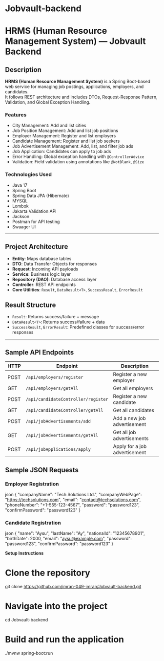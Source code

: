 # Jobvault-backend

# HRMS (Human Resource Management System) — Jobvault Backend

## Description

**HRMS (Human Resource Management System)** is a Spring Boot-based web service for managing job postings, applications, employers, and candidates.  
It follows REST architecture and includes DTOs, Request-Response Pattern, Validation, and Global Exception Handling.

### Features
- City Management: Add and list cities
- Job Position Management: Add and list job positions
- Employer Management: Register and list employers
- Candidate Management: Register and list job seekers
- Job Advertisement Management: Add, list, and filter job ads
- Job Application: Candidates can apply to job ads
- Error Handling: Global exception handling with `@ControllerAdvice`
- Validation: Field validation using annotations like `@NotBlank`, `@Size`

### Technologies Used
- Java 17
- Spring Boot
- Spring Data JPA (Hibernate)
- MYSQL
- Lombok
- Jakarta Validation API
- Jackson
- Postman for API testing
- Swaager UI

---

## Project Architecture

- **Entity**: Maps database tables
- **DTO**: Data Transfer Objects for responses
- **Request**: Incoming API payloads
- **Service**: Business logic layer
- **Repository (DAO)**: Database access layer
- **Controller**: REST API endpoints
- **Core Utilities**: `Result`, `DataResult<T>`, `SuccessResult`, `ErrorResult`

## Result Structure

- `Result`: Returns success/failure + message
- `DataResult<T>`: Returns success/failure + data
- `SuccessResult`, `ErrorResult`: Predefined classes for success/error responses

---

## Sample API Endpoints

| HTTP | Endpoint                             | Description                      |
|------|--------------------------------------|----------------------------------|
| POST | `/api/employers/register`           | Register a new employer          |
| GET  | `/api/employers/getAll`             | Get all employers                |
| POST | `/api/candidateController/register` | Register a new candidate         |
| GET  | `/api/candidateController/getAll`   | Get all candidates               |
| POST | `/api/jobAdvertisements/add`        | Add a new job advertisement      |
| GET  | `/api/jobAdvertisements/getAll`     | Get all job advertisements       |
| POST | `/api/jobApplications/apply`        | Apply for a job advertisement    |

## Sample JSON Requests

### Employer Registration

json
{
  "companyName": "Tech Solutions Ltd.",
  "companyWebPage": "https://techsolutions.com",
  "email": "contact@techsolutions.com",
  "phoneNumber": "+1-555-123-4567",
  "password": "password123",
  "confirmPassword": "password123"
}

### Candidate Registration

json
{
  "name": "Aysu",
  "lastName": "Ay",
  "nationalId": "12345678901",
  "birthDate": 2000,
  "email": "aysu@example.com",
  "password": "password123",
  "confirmPassword": "password123"
}

**Setup Instructions**

# Clone the repository
git clone https://github.com/imran-049-imran/Jobvault-backend.git

# Navigate into the project
cd Jobvault-backend

# Build and run the application
./mvnw spring-boot:run
